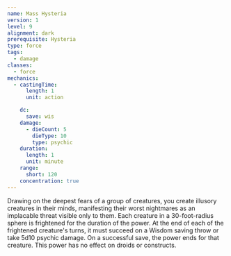 ```yaml
---
name: Mass Hysteria
version: 1
level: 9
alignment: dark
prerequisite: Hysteria
type: force
tags:
  - damage
classes:
  - force
mechanics:
  - castingTime:
      length: 1
      unit: action

    dc:
      save: wis
    damage:
      - dieCount: 5
        dieType: 10
        type: psychic
    duration:
      length: 1
      unit: minute
    range:
      short: 120
    concentration: true
---
```

Drawing on the deepest fears of a group of creatures, you create illusory creatures in their minds, manifesting their worst nightmares as an implacable threat visible only to them. Each creature in a 30-foot-radius sphere is frightened for the duration of the power. At the end of each of the frightened creature's turns, it must succeed on a Wisdom saving throw or take 5d10 psychic damage. On a successful save, the power ends for that creature. This power has no effect on droids or constructs.
    